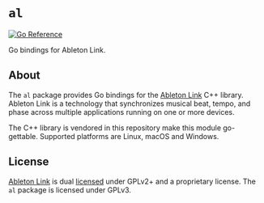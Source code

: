 # `al`
[![Go Reference](https://pkg.go.dev/badge/essaim.dev/al.svg)](https://pkg.go.dev/essaim.dev/al)

Go bindings for Ableton Link.

## About

The `al` package provides Go bindings for the [Ableton Link](https://ableton.github.io/link/) C++ library. Ableton Link is a technology that synchronizes musical beat, tempo, and phase across multiple applications running on one or more devices.

The C++ library is vendored in this repository make this module go-gettable. Supported platforms are Linux, macOS and Windows.

## License

[Ableton Link](https://github.com/Ableton/link) is dual [licensed](https://github.com/Ableton/link/blob/master/LICENSE.md) under GPLv2+ and a proprietary license.
The `al` package is licensed under GPLv3.